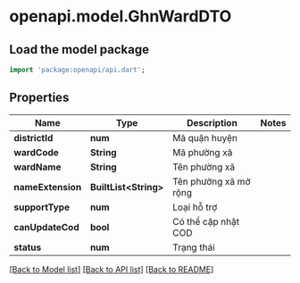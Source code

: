 # openapi.model.GhnWardDTO

## Load the model package
```dart
import 'package:openapi/api.dart';
```

## Properties
Name | Type | Description | Notes
------------ | ------------- | ------------- | -------------
**districtId** | **num** | Mã quận huyện | 
**wardCode** | **String** | Mã phường xã | 
**wardName** | **String** | Tên phường xã | 
**nameExtension** | **BuiltList&lt;String&gt;** | Tên phường xã mở rộng | 
**supportType** | **num** | Loại hỗ trợ | 
**canUpdateCod** | **bool** | Có thể cập nhật COD | 
**status** | **num** | Trạng thái | 

[[Back to Model list]](../README.md#documentation-for-models) [[Back to API list]](../README.md#documentation-for-api-endpoints) [[Back to README]](../README.md)


